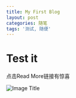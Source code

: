```yaml
---
title: My First Blog
layout: post
categories: 随笔
tags: '测试, 随便'
---
```

# Test it
点击Read More链接有惊喜


![Image Title](http://stock.591hx.com/images/hnimg/20160830/25/14529763454957798017.jpg)